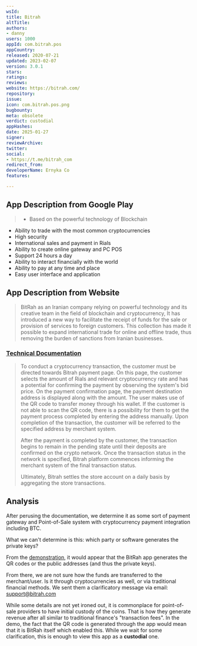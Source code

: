 ```yaml
---
wsId: 
title: Bitrah
altTitle: 
authors:
- danny
users: 1000
appId: com.bitrah.pos
appCountry: 
released: 2020-07-21
updated: 2023-02-07
version: 3.0.1
stars: 
ratings: 
reviews: 
website: https://bitrah.com/
repository: 
issue: 
icon: com.bitrah.pos.png
bugbounty: 
meta: obsolete
verdict: custodial
appHashes: 
date: 2025-01-27
signer: 
reviewArchive: 
twitter: 
social:
- https://t.me/bitrah_com
redirect_from: 
developerName: Ernyka Co
features: 

---
```


## App Description from Google Play 

> - Based on the powerful technology of Blockchain
- Ability to trade with the most common cryptocurrencies
- High security
- International sales and payment in Rials
- Ability to create online gateway and PC POS
- Support 24 hours a day
- Ability to interact financially with the world
- Ability to pay at any time and place
- Easy user interface and application

## App Description from Website 

> BitRah as an Iranian company relying on powerful technology and its creative team in the field of blockchain and cryptocurrency, It has introduced a new way to facilitate the receipt of funds for the sale or provision of services to foreign customers. This collection has made it possible to expand international trade for online and offline trade, thus removing the burden of sanctions from Iranian businesses.

### [Technical Documentation](https://bitrah.com/en/documents) 

> To conduct a cryptocurrency transaction, the customer must be directed towards Bitrah payment page. On this page, the customer selects the amount of Rials and relevant cryptocurrency rate and has a potential for confirming the payment by observing the system's bid price. On the payment confirmation page, the payment destination address is displayed along with the amount. The user makes use of the QR code to transfer money through his wallet. If the customer is not able to scan the QR code, there is a possibility for them to get the payment process completed by entering the address manually. Upon completion of the transaction, the customer will be referred to the specified address by merchant system.
>
> After the payment is completed by the customer, the transaction begins to remain in the pending state until their deposits are confirmed on the crypto network. Once the transaction status in the network is specified, Bitrah platform commences informing the merchant system of the final transaction status.
>
> Ultimately, Bitrah settles the store account on a daily basis by aggregating the store transactions.

## Analysis 

After perusing the documentation, we determine it as some sort of payment gateway and Point-of-Sale system with cryptocurrency payment integration including BTC. 

What we can't determine is this: which party or software generates the private keys?  

From the [demonstration](https://bitrah.com/en/payment-demo), it would appear that the BitRah app generates the QR codes or the public addresses (and thus the private keys). 

From there, we are not sure how the funds are transferred to the merchant/user. Is it through cryptocurrencies as well, or via traditional financial methods. We sent them a clarificatory message via email: support@bitrah.com 

While some details are not yet ironed out, it is commonplace for point-of-sale providers to have initial custody of the coins. That is how they generate revenue after all similar to traditional finance's "transaction fees". In the demo, the fact that the QR code is generated through the app would mean that it is BitRah itself which enabled this. While we wait for some clarification, this is enough to view this app as a **custodial** one.

